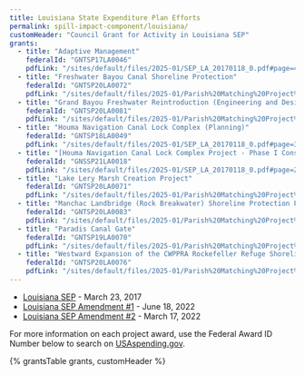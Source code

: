 ```yaml
---
title: Louisiana State Expenditure Plan Efforts
permalink: spill-impact-component/louisiana/
customHeader: "Council Grant for Activity in Louisiana SEP"
grants:
  - title: "Adaptive Management"
    federalId: "GNTSP17LA0046"
    pdfLink: "/sites/default/files/2025-01/SEP_LA_20170118_0.pdf#page=40"
  - title: "Freshwater Bayou Canal Shoreline Protection"
    federalId: "GNTSP20LA0072"
    pdfLink: "/sites/default/files/2025-01/Parish%20Matching%20Project%20Selection%20Amendment%20FINAL%20508%20Compliant%20051818_1.pdf#page=19"
  - title: "Grand Bayou Freshwater Reintroduction (Engineering and Design)"
    federalId: "GNTSP20LA0081"
    pdfLink: "/sites/default/files/2025-01/Parish%20Matching%20Project%20Selection%20Amendment%20FINAL%20508%20Compliant%20051818_1.pdf#page=10"
  - title: "Houma Navigation Canal Lock Complex (Planning)"
    federalId: "GNTSP18LA0049"
    pdfLink: "/sites/default/files/2025-01/SEP_LA_20170118_0.pdf#page=38"
  - title: "[Houma Navigation Canal Lock Complex Project - Phase I Construction"
    federalId: "GNSSP21LA0018"
    pdfLink: "/sites/default/files/2025-01/SEP_LA_20170118_0.pdf#page=21"
  - title: "Lake Lery Marsh Creation Project"
    federalId: "GNTSP20LA0071"
    pdfLink: "/sites/default/files/2025-01/Parish%20Matching%20Project%20Selection%20Amendment%20FINAL%20508%20Compliant%20051818_1.pdf#page=12"
  - title: "Manchac Landbridge (Rock Breakwater) Shoreline Protection Project"
    federalId: "GNTSP20LA0083"
    pdfLink: "/sites/default/files/2025-01/Parish%20Matching%20Project%20Selection%20Amendment%20FINAL%20508%20Compliant%20051818_1.pdf#page=17"
  - title: "Paradis Canal Gate"
    federalId: "GNTSP19LA0070"
    pdfLink: "/sites/default/files/2025-01/Parish%20Matching%20Project%20Selection%20Amendment%20FINAL%20508%20Compliant%20051818_1.pdf#page=14"
  - title: "Westward Expansion of the CWPPRA Rockefeller Refuge Shoreline Stabilization Project"
    federalId: "GNTSP20LA0076"
    pdfLink: "/sites/default/files/2025-01/Parish%20Matching%20Project%20Selection%20Amendment%20FINAL%20508%20Compliant%20051818_1.pdf#page=8"
---
```


<link rel="stylesheet" href="/styles/styles.scss">

- [Louisiana SEP](/sites/default/files/2025-01/SEP_LA_20170118_0.pdf) - March 23, 2017
- [Louisiana SEP Amendment #1](/sites/default/files/2025-01/Parish%20Matching%20Project%20Selection%20Amendment%20FINAL%20508%20Compliant%20051818_1.pdf) - June 18, 2022
- [Louisiana SEP Amendment #2](/sites/default/files/2025-01/LA%20SEPAmendment2Jan22Final.508_reduced_1.pdf) - March 17, 2022

For more information on each project award, use the Federal Award ID Number below to search on [USAspending.gov](https://www.usaspending.gov/search/?hash=d0cede4de5827d24bbd9d27076bf18f2).


{% grantsTable grants, customHeader %}